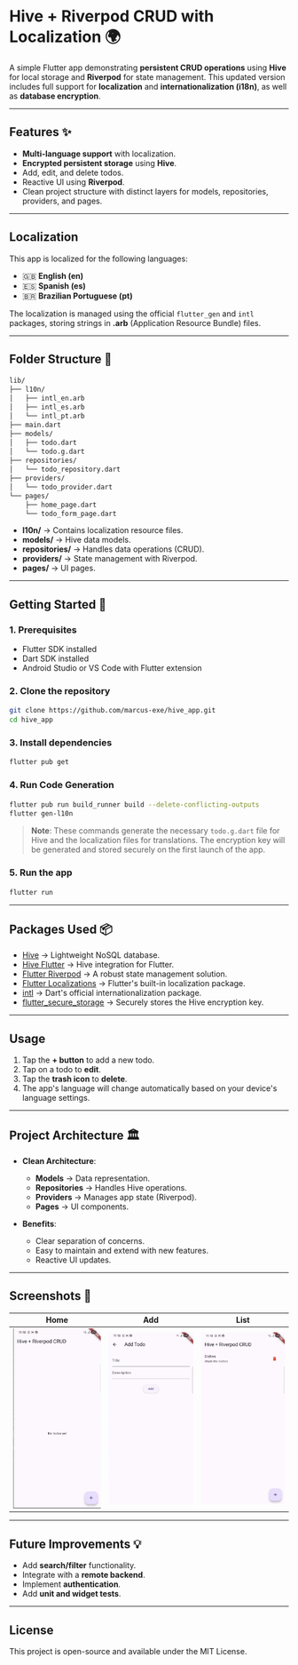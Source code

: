 # Hive + Riverpod CRUD with Localization 🌍

A simple Flutter app demonstrating **persistent CRUD operations** using **Hive** for local storage and **Riverpod** for state management. This updated version includes full support for **localization** and **internationalization (i18n)**, as well as **database encryption**.

-----

## **Features** ✨

  * **Multi-language support** with localization.
  * **Encrypted persistent storage** using **Hive**.
  * Add, edit, and delete todos.
  * Reactive UI using **Riverpod**.
  * Clean project structure with distinct layers for models, repositories, providers, and pages.

-----

## **Localization**

This app is localized for the following languages:

  * 🇬🇧 **English (en)**
  * 🇪🇸 **Spanish (es)**
  * 🇧🇷 **Brazilian Portuguese (pt)**

The localization is managed using the official `flutter_gen` and `intl` packages, storing strings in **.arb** (Application Resource Bundle) files.

-----

## **Folder Structure** 📁

```
lib/
├── l10n/
│   ├── intl_en.arb
│   ├── intl_es.arb
│   └── intl_pt.arb
├── main.dart
├── models/
│   ├── todo.dart
│   └── todo.g.dart
├── repositories/
│   └── todo_repository.dart
├── providers/
│   └── todo_provider.dart
└── pages/
    ├── home_page.dart
    └── todo_form_page.dart
```

  * **l10n/** → Contains localization resource files.
  * **models/** → Hive data models.
  * **repositories/** → Handles data operations (CRUD).
  * **providers/** → State management with Riverpod.
  * **pages/** → UI pages.

-----

## **Getting Started** 🚀

### **1. Prerequisites**

  * Flutter SDK installed
  * Dart SDK installed
  * Android Studio or VS Code with Flutter extension

### **2. Clone the repository**

```bash
git clone https://github.com/marcus-exe/hive_app.git
cd hive_app
```

### **3. Install dependencies**

```bash
flutter pub get
```

### **4. Run Code Generation**

```bash
flutter pub run build_runner build --delete-conflicting-outputs
flutter gen-l10n
```

> **Note**: These commands generate the necessary `todo.g.dart` file for Hive and the localization files for translations. The encryption key will be generated and stored securely on the first launch of the app.

### **5. Run the app**

```bash
flutter run
```

-----

## **Packages Used** 📦

  * [Hive](https://pub.dev/packages/hive) → Lightweight NoSQL database.
  * [Hive Flutter](https://pub.dev/packages/hive_flutter) → Hive integration for Flutter.
  * [Flutter Riverpod](https://pub.dev/packages/flutter_riverpod) → A robust state management solution.
  * [Flutter Localizations](https://api.flutter.dev/flutter/flutter_localizations/flutter_localizations-library.html) → Flutter's built-in localization package.
  * [intl](https://pub.dev/packages/intl) → Dart's official internationalization package.
  * [flutter\_secure\_storage](https://pub.dev/packages/flutter_secure_storage) → Securely stores the Hive encryption key.

-----

## **Usage**

1.  Tap the **+ button** to add a new todo.
2.  Tap on a todo to **edit**.
3.  Tap the **trash icon** to **delete**.
4.  The app's language will change automatically based on your device's language settings.

-----

## **Project Architecture** 🏛️

  * **Clean Architecture**:

      * **Models** → Data representation.
      * **Repositories** → Handles Hive operations.
      * **Providers** → Manages app state (Riverpod).
      * **Pages** → UI components.

  * **Benefits**:

      * Clear separation of concerns.
      * Easy to maintain and extend with new features.
      * Reactive UI updates.

-----

## **Screenshots** 📸

Home | Add | List
:---:|:---:|:---:
<img src="./docs/Home.png" width="250"/> | <img src="./docs/Add.png" width="250"/> | <img src="./docs/List.png" width="250"/>


-----

## **Future Improvements** 💡

  * Add **search/filter** functionality.
  * Integrate with a **remote backend**.
  * Implement **authentication**.
  * Add **unit and widget tests**.

-----

## **License**

This project is open-source and available under the MIT License.